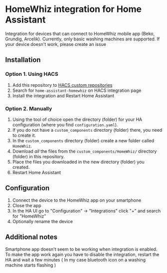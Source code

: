 # HomeWhiz integration for Home Assistant

Integration for devices that can connect to HomeWhiz mobile app (Beko, Grundig, Arcelik).
Currently, only basic washing machines are supported. If your device doesn't work, please create an issue

## Installation

### Option 1. Using HACS
1. Add this repository to [HACS custom repositories](https://hacs.xyz/docs/faq/custom_repositories/) 
2. Search for `home-assistant-homewhiz` on HACS integration page
3. Install the integration and Restart Home Assistant

### Option 2. Manually
1. Using the tool of choice open the directory (folder) for your HA configuration (where you find `configuration.yaml`).
2. If you do not have a `custom_components` directory (folder) there, you need to create it.
3. In the `custom_components` directory (folder) create a new folder called `HomeWhiz`.
4. Download _all_ the files from the `custom_components/HomeWhiz/` directory (folder) in this repository.
5. Place the files you downloaded in the new directory (folder) you created.
6. Restart Home Assistant

## Configuration

1. Connect the device to the HomeWhiz app on your smartphone
2. Close the app
3. In the HA UI go to "Configuration" -> "Integrations" click "+" and search for "HomeWhiz"
4. Optionally rename the device 


## Additional notes

Smartphone app doesn't seem to be working when integration is enabled. 
To make the app work again you have to disable the integration, restart the HA and wait a few minutes ( In my case bluetooth icon on a washing machine starts flashing )

